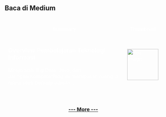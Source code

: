 ## Baca di Medium

<!--START_SECTION:medium-->

<div style="overflow-x:auto;">
<table style="width: 100%; border-collapse: collapse; color: white;">
  <tr>
    <th style="border: 1px solid white; padding: 10px;">Summary</th>
    <th style="border: 1px solid white; padding: 10px;">Thumbnail</th>
  </tr>
  <tr>
    <td style="border: 1px solid white; padding: 10px;"><h3><a href="https://medium.com/@dikaelsaputra/index-295589a56ed0?source=rss-272e0aace4a6------2" target="_blank" style="color: white; text-decoration: none;">Overview Pembelajaran Teknologi Informasi</a></h3><p>Menjelajahi Big Data, Java, dan Jaringan KomputerBlog ini merupakan ruang di mana saya berbagi wawas...</p></td>
    <td style="border: 1px solid white; padding: 10px;"><img src="https://cdn-images-1.medium.com/max/641/1*452QjFn5ZxPn8QGRMTXXLw.png" alt="Post Image" style="width: 100px; height: auto;" /></td>
  </tr>
</table>
</div>

<!--END_SECTION:medium-->

<div align="center">
  
### [--- More ---](https://medium.com/@dikaelsaputra)

</div>